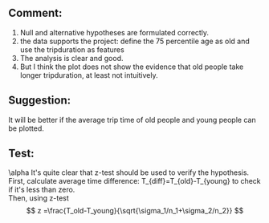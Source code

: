 ## Comment:</br>
1. Null and alternative hypotheses are formulated correctly.</br>
2. the data supports the project: define the 75 percentile age as old and use the tripduration as features</br>
3. The analysis is clear and good.</br> 
4. But I think the plot does not show the evidence that old people take longer tripduration, at least not intuitively.</br>
## Suggestion:</br>
It will be better if the average trip time of old people and young people can be plotted.</br>
## Test:</br>
\alpha
It's quite clear that z-test should be used to verify the hypothesis.</br>
First, calculate average time difference: T_{diff}=T_{old}-T_{young} to check if it's less than zero.</br>
Then, using z-test $$ z =\frac{T_old-T_young}{\sqrt{\sigma_1/n_1+\sigma_2/n_2}} $$
